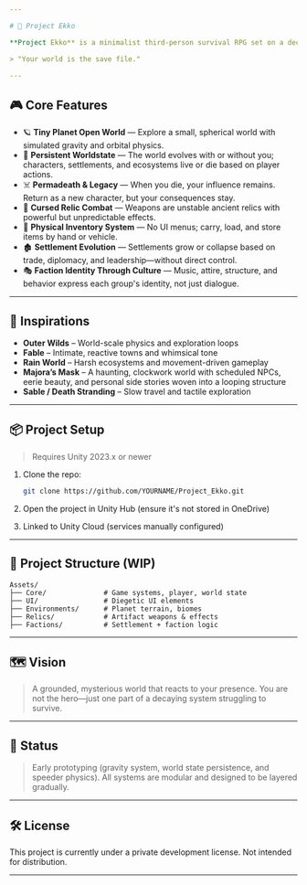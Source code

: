 ```yaml
---

# 🌌 Project Ekko

**Project Ekko** is a minimalist third-person survival RPG set on a decaying, fully-explorable planet. Blending elements of *Outer Wilds*, *Fable*, and *Rain World*, it features permadeath, artifact-based combat, tangible world interaction, and a dynamic ecosystem that remembers everything you do.

> "Your world is the save file."

---
```


## 🎮 Core Features

* 🪐 **Tiny Planet Open World** — Explore a small, spherical world with simulated gravity and orbital physics.
* 🔄 **Persistent Worldstate** — The world evolves with or without you; characters, settlements, and ecosystems live or die based on player actions.
* ☠️ **Permadeath & Legacy** — When you die, your influence remains. Return as a new character, but your consequences stay.
* 🧿 **Cursed Relic Combat** — Weapons are unstable ancient relics with powerful but unpredictable effects.
* 🚛 **Physical Inventory System** — No UI menus; carry, load, and store items by hand or vehicle.
* 🏚️ **Settlement Evolution** — Settlements grow or collapse based on trade, diplomacy, and leadership—without direct control.
* 🎭 **Faction Identity Through Culture** — Music, attire, structure, and behavior express each group's identity, not just dialogue.

---

## 🧠 Inspirations

- **Outer Wilds** – World-scale physics and exploration loops  
- **Fable** – Intimate, reactive towns and whimsical tone  
- **Rain World** – Harsh ecosystems and movement-driven gameplay  
- **Majora’s Mask** – A haunting, clockwork world with scheduled NPCs, eerie beauty, and personal side stories woven into a looping structure  
- **Sable / Death Stranding** – Slow travel and tactile exploration  

---

## 📦 Project Setup

> Requires Unity 2023.x or newer

1. Clone the repo:

   ```bash
   git clone https://github.com/YOURNAME/Project_Ekko.git
   ```
2. Open the project in Unity Hub (ensure it's not stored in OneDrive)
3. Linked to Unity Cloud (services manually configured)

---

## 📁 Project Structure (WIP)

```
Assets/
├── Core/              # Game systems, player, world state
├── UI/                # Diegetic UI elements
├── Environments/      # Planet terrain, biomes
├── Relics/            # Artifact weapons & effects
├── Factions/          # Settlement + faction logic
```

---

## 🗺️ Vision

> A grounded, mysterious world that reacts to your presence. You are not the hero—just one part of a decaying system struggling to survive.

---

## 📌 Status

> Early prototyping (gravity system, world state persistence, and speeder physics). All systems are modular and designed to be layered gradually.

---

## 🛠️ License

This project is currently under a private development license. Not intended for distribution.

---
